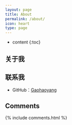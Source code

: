 ```yaml
---
layout: page
title: About
permalink: /about/
icon: heart
type: page
---
```


* content
{:toc}

## 关于我




## 联系我

* GitHub：[Gaohaoyang](https://github.com/XiongKou)


## Comments

{% include comments.html %}
